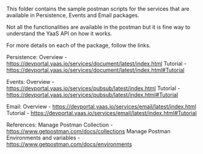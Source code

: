 This folder contains the sample postman scripts for the services that are available in Persistence, Events and Email packages.

Not all the functionalities are available in the postman but it is fine way to understand the YaaS API on how it works.

For more details on each of the package, follow the links.

Persistence:
Overview - https://devportal.yaas.io/services/document/latest/index.html
Tutorial - https://devportal.yaas.io/services/document/latest/index.html#Tutorial

Events:
Overview - https://devportal.yaas.io/services/pubsub/latest/index.html
Tutorial - https://devportal.yaas.io/services/pubsub/latest/index.html#Tutorial

Email:
Overview - https://devportal.yaas.io/services/email/latest/index.html
Tutorial - https://devportal.yaas.io/services/email/latest/index.html#Tutorial

References:
Manage Postman Collection - https://www.getpostman.com/docs/collections
Manage Postman Environments and variables - https://www.getpostman.com/docs/environments
